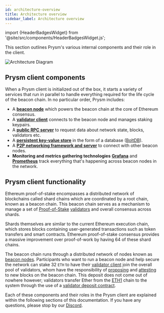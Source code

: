 ```yaml
---
id: architecture-overview
title: Architecture overview
sidebar_label: Architecture overview
---
```


import {HeaderBadgesWidget} from '@site/src/components/HeaderBadgesWidget.js';

<HeaderBadgesWidget />

This section outlines Prysm's various internal components and their role in the client.

![Architecture Diagram](/images/prysm-architecture.png)

## Prysm client components

When a Prysm client is initialized out of the box, it starts a variety of services that run in parallel to handle everything required for the life cycle of the beacon chain. In no particular order, Prysm includes:

* A [**beacon node**](/learn/dev-concepts/prysm-beacon-node.md) which powers the beacon chain at the core of Ethereum consensus.
* A [**validator client**](/learn/dev-concepts/prysm-validator-client.md) connects to the beacon node and manages staking keypairs.
* A [**public RPC server**](/apis/prysm-public-api.md) to request data about network state, blocks, validators etc.
* A [**persistent key-value store**](/learn/dev-concepts/boltdb-database) in the form of a database ([BoltDB](/learn/dev-concepts/boltdb-database.md)).
* A [**P2P networking framework and server**](/learn/dev-concepts/p2p-networking.md) to connect with other beacon nodes.
* **Monitoring and metrics gathering technologies** [**Grafana**](https://grafana.com/) and [**Prometheus**](https://prometheus.io) track everything that's happening across beacon nodes in the network.

## Prysm client functionality

Ethereum proof-of-stake encompasses a distributed network of blockchains called shard chains which are coordinated by a root chain, known as a beacon chain. This beacon chain serves as a mechanism to manage a set of [Proof-of-Stake](/terminology#proof-of-stake-pos) [validators](/terminology#validator) and overall consensus across shards.

Shards themselves are similar to the current Ethereum execution chain, which stores blocks containing user-generated transactions such as token transfers and smart contracts. Ethereum proof-of-stake consensus provides a massive improvement over proof-of-work by having 64 of these shard chains.

The beacon chain runs through a distributed network of nodes known as [beacon nodes](/learn/dev-concepts/prysm-beacon-node.md). Participants who want to run a beacon node and help secure the network can stake 32 `ETH` to have their [validator client](/learn/dev-concepts/prysm-validator-client.md) join the overall pool of validators, whom have the responsibility of [proposing](/terminology#propose) and [attesting](/terminology#attest) to new blocks on the beacon chain. This deposit does not come out of nowhere however; validators transfer Ether from the [ETH1](/terminology#eth1) chain to the system through the use of a [validator deposit contract](/learn/dev-concepts/validator-deposit-contract.md).

Each of these components and their roles in the Prysm client are explained within the following sections of this documentation. If you have any questions, please stop by our [Discord](https://discord.gg/prysm).
